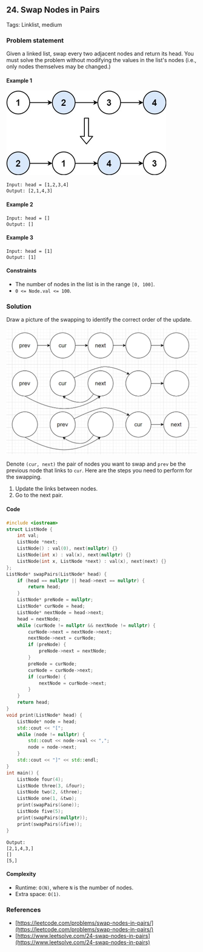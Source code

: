 ## 24. Swap Nodes in Pairs
Tags: Linklist, medium

### Problem statement
Given a linked list, swap every two adjacent nodes and return its head. You must solve the problem without modifying the values in the list's nodes (i.e., only nodes themselves may be changed.)
 
#### Example 1
![The link list in Example 1](24_swap_ex1.jpg)
```plain
Input: head = [1,2,3,4]
Output: [2,1,4,3]
```

#### Example 2
```plain
Input: head = []
Output: []
```
#### Example 3
```plain
Input: head = [1]
Output: [1]
``` 

#### Constraints

* The number of nodes in the list is in the range `[0, 100]`.
* `0 <= Node.val <= 100`.

### Solution

Draw a picture of the swapping to identify the correct order of the update.

![Swapping steps](24_drawing_1.png)

Denote `(cur, next)` the pair of nodes you want to swap and `prev` be the previous node that links to `cur`. Here are the steps you need to perform for the swapping.
1. Update the links between nodes.
2. Go to the next pair. 

#### Code
```cpp
#include <iostream>
struct ListNode {
    int val;
    ListNode *next;
    ListNode() : val(0), next(nullptr) {}
    ListNode(int x) : val(x), next(nullptr) {}
    ListNode(int x, ListNode *next) : val(x), next(next) {}
};
ListNode* swapPairs(ListNode* head) {
    if (head == nullptr || head->next == nullptr) {
        return head;
    }
    ListNode* preNode = nullptr;
    ListNode* curNode = head; 
    ListNode* nextNode = head->next;  
    head = nextNode;
    while (curNode != nullptr && nextNode != nullptr) {
        curNode->next = nextNode->next;
        nextNode->next = curNode;
        if (preNode) {
            preNode->next = nextNode;
        }
        preNode = curNode;
        curNode = curNode->next;       
        if (curNode) {
            nextNode = curNode->next;
        }
    }
    return head;
}
void print(ListNode* head) {
    ListNode* node = head;
    std::cout << "[";
    while (node != nullptr) {
        std::cout << node->val << ",";
        node = node->next;
    }
    std::cout << "]" << std::endl;
}
int main() {
    ListNode four(4);
    ListNode three(3, &four);
    ListNode two(2, &three);
    ListNode one(1, &two);    
    print(swapPairs(&one));
    ListNode five(5);
    print(swapPairs(nullptr));
    print(swapPairs(&five));
}
```
```plain
Output:
[2,1,4,3,]
[]
[5,]
```
#### Complexity
* Runtime: `O(N)`, where `N` is the number of nodes.
* Extra space: `O(1)`.

### References
* [https://leetcode.com/problems/swap-nodes-in-pairs/](https://leetcode.com/problems/swap-nodes-in-pairs/)
* [https://www.leetsolve.com/24-swap-nodes-in-pairs](https://www.leetsolve.com/24-swap-nodes-in-pairs)